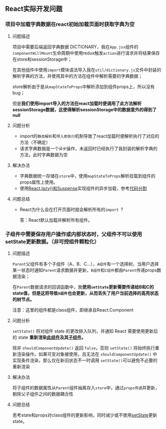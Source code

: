## React实际开发问题

### 项目中加载字典数据在react初始加载页面时获取字典为空

1. 问题描述

   项目中需要后端返回字典数据 DICTIONARY，我在`App.jsx`组件的 `componentWillMount`生命周期中使用redux触发`action`进行请求并将结果保存在store和sessionStorage中；

   在其他组件中使用`import`模块语法导入我在`util/dictionary.js`文件中封装的解析字典的方法，并使用其中的方法在组件中解析需要的字典数据；

   store解析由于是从`mapStateToProps`中解析添加到组件props上，所以没有bug；

   但是**我们使用import导入的方法在react加载时便调用了此方法解析sessionStorage数据，这使得解析sessionStorage中的数据意外的得到了null** 

2. 问题分析

   - import的`静态解析`和`导入即执行`机制导致了react加载时便解析执行了对应的方法（不确定）
   - 请求字典数据是一个`异步`操作，未返回时已经执行了我封装的解析字典的方法，此时字典数据为空

3. 解决办法

   - 字典数据统一存储在`store`中，使用`mapStateToProps`解析挂载到组件的props属性上使用。
   - 使用[React.lazy()和Suspense](https://zh-hans.reactjs.org/docs/code-splitting.html#reactlazy)实现组件的异步加载，参考[代码分割](https://zh-hans.reactjs.org/docs/code-splitting.html)

4. 问题总结

   - React为什么会在打开页面时就会解析所有的`import `?  
   
     答：React默认加载并解析所有组件。

### 子组件中需要保存用户操作或内部状态时，父组件不可以使用setState更新数据。（非可控组件颗粒化）

1. 问题描述

   `Parent`父组件有多个子组件（A、B、C...），`A组件`有一个选择树，当用户选择某一状态时通知`Parent`请求数据并更新，`B组件`和`C组件`都由`Parent`传递props数据渲染；
   
   在`Parent`数据请求的回调函数中，我**使用`setState`更新需要传递给B和C的state值，但是这将导致`A组件`也会更新，从而丢失了用户当前选择的高亮状态的树节点。**
   
   注意：这里的组件都是class组件，即继承自React.Component

2. 问题分析

    `setState()` 将对组件 state 的更改排入队列，并通知 React 需要使用更新后的 state **重新渲染<u>此组件</u>及其<u>子组件</u>。**

    除非 `shouldComponentUpdate()` 返回 `false`，否则 `setState()` 将始终执行重新渲染操作。如果可变对象被使用，且无法在 `shouldComponentUpdate()` 中实现条件渲染，那么仅在新旧状态不一时调用 `setState()`可以避免不必要的重新渲染 

3. 解决办法

   将子组件的数据属性从`Parent`组件抽离存入`store`中，通过`props传递`并更新，剔除父子组件之间的数据耦合性

4. 问题总结

   思考state和props对class组件的更新影响，同时减少或不使用[setState](https://react.docschina.org/docs/react-component.html#setstate)更新state。

   